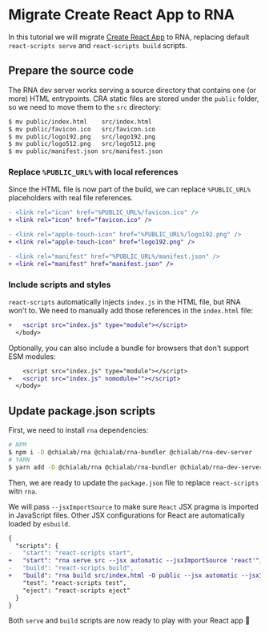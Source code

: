 # Migrate Create React App to RNA

In this tutorial we will migrate [Create React App](https://facebook.github.io/create-react-app/) to RNA, replacing default `react-scripts serve` and `react-scripts build` scripts.

## Prepare the source code

The RNA dev server works serving a source directory that contains one (or more) HTML entrypoints. CRA static files are stored under the `public` folder, so we need to move them to the `src` directory:

```sh
$ mv public/index.html    src/index.html
$ mv public/favicon.ico   src/favicon.ico
$ mv public/logo192.png   src/logo192.png
$ mv public/logo512.png   src/logo512.png
$ mv public/manifest.json src/manifest.json
```

### Replace `%PUBLIC_URL%` with local references

Since the HTML file is now part of the build, we can replace `%PUBLIC_URL%` placeholders with real file references.

```diff
- <link rel="icon" href="%PUBLIC_URL%/favicon.ico" />
+ <link rel="icon" href="favicon.ico" />
```

```diff
- <link rel="apple-touch-icon" href="%PUBLIC_URL%/logo192.png" />
+ <link rel="apple-touch-icon" href="logo192.png" />
```

```diff
- <link rel="manifest" href="%PUBLIC_URL%/manifest.json" />
+ <link rel="manifest" href="manifest.json" />
```

### Include scripts and styles

`react-scripts` automatically injects `index.js` in the HTML file, but RNA won't to. We need to manually add those references in the `index.html` file:

```diff
+   <script src="index.js" type="module"></script>
  </body>
```

Optionally, you can also include a bundle for browsers that don't support ESM modules:

```diff
    <script src="index.js" type="module"></script>
+   <script src="index.js" nomodule=""></script>
  </body>
```

## Update package.json scripts

First, we need to install `rna` dependencies:

```sh
# NPM
$ npm i -D @chialab/rna @chialab/rna-bundler @chialab/rna-dev-server
# YARN
$ yarn add -D @chialab/rna @chialab/rna-bundler @chialab/rna-dev-server
```

Then, we are ready to update the `package.json` file to replace `react-scripts` witn `rna`.

We will pass `--jsxImportSource` to make sure `React` JSX pragma is imported in JavaScript files. Other JSX configurations for React are automatically loaded by `esbuild`.

```diff
{
  "scripts": {
-   "start": "react-scripts start",
+   "start": "rna serve src --jsx automatic --jsxImportSource 'react'",
-   "build": "react-scripts build",
+   "build": "rna build src/index.html -O public --jsx automatic --jsxImportSource 'react' --bundle",
    "test": "react-scripts test",
    "eject": "react-scripts eject"
  }
}
```

Both `serve` and `build` scripts are now ready to play with your React app 🎉
